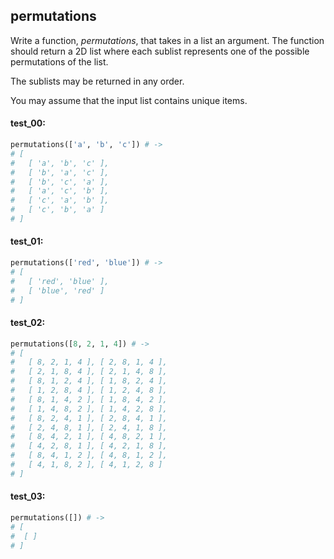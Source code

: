 ## permutations

Write a function, _permutations_, that takes in a list an argument. The function should return a
2D list where each sublist represents one of the possible permutations of the list.

The sublists may be returned in any order.

You may assume that the input list contains unique items.

#### test_00:

```python
permutations(['a', 'b', 'c']) # -> 
# [ 
#   [ 'a', 'b', 'c' ], 
#   [ 'b', 'a', 'c' ], 
#   [ 'b', 'c', 'a' ], 
#   [ 'a', 'c', 'b' ], 
#   [ 'c', 'a', 'b' ], 
#   [ 'c', 'b', 'a' ] 
# ] 
```

#### test_01:

```python
permutations(['red', 'blue']) # ->
# [ 
#   [ 'red', 'blue' ], 
#   [ 'blue', 'red' ] 
# ]
```

#### test_02:

```python
permutations([8, 2, 1, 4]) # ->
# [ 
#   [ 8, 2, 1, 4 ], [ 2, 8, 1, 4 ], 
#   [ 2, 1, 8, 4 ], [ 2, 1, 4, 8 ], 
#   [ 8, 1, 2, 4 ], [ 1, 8, 2, 4 ], 
#   [ 1, 2, 8, 4 ], [ 1, 2, 4, 8 ], 
#   [ 8, 1, 4, 2 ], [ 1, 8, 4, 2 ], 
#   [ 1, 4, 8, 2 ], [ 1, 4, 2, 8 ], 
#   [ 8, 2, 4, 1 ], [ 2, 8, 4, 1 ], 
#   [ 2, 4, 8, 1 ], [ 2, 4, 1, 8 ], 
#   [ 8, 4, 2, 1 ], [ 4, 8, 2, 1 ], 
#   [ 4, 2, 8, 1 ], [ 4, 2, 1, 8 ], 
#   [ 8, 4, 1, 2 ], [ 4, 8, 1, 2 ], 
#   [ 4, 1, 8, 2 ], [ 4, 1, 2, 8 ] 
# ] 
```

#### test_03:

```python
permutations([]) # ->
# [
#  [ ]
# ]
```
